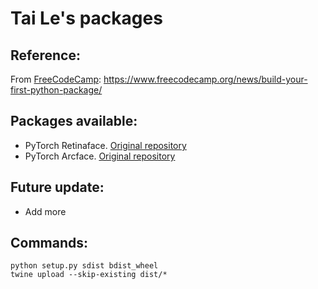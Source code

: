 # Tai Le's packages

## Reference:
From [FreeCodeCamp](https://www.freecodecamp.org/): https://www.freecodecamp.org/news/build-your-first-python-package/


## Packages available:
- PyTorch Retinaface. [Original repository](https://github.com/biubug6/Pytorch_Retinaface)
- PyTorch Arcface. [Original repository](https://github.com/deepinsight/insightface/tree/master/recognition/arcface_torch)


## Future update:
- Add more


## Commands:
```
python setup.py sdist bdist_wheel
twine upload --skip-existing dist/*
```
